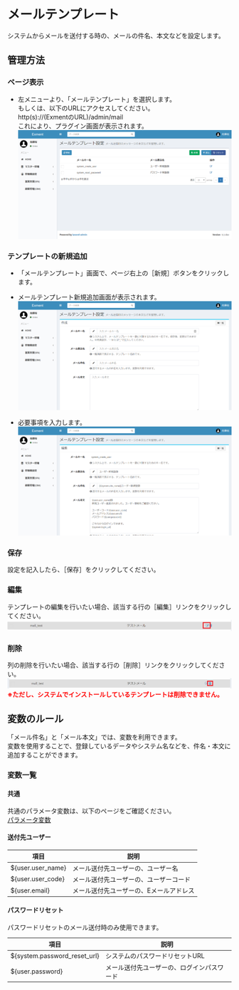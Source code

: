 # メールテンプレート
システムからメールを送付する時の、メールの件名、本文などを設定します。  

## 管理方法
### ページ表示
- 左メニューより、「メールテンプレート」を選択します。  
もしくは、以下のURLにアクセスしてください。  
http(s)://(ExmentのURL)/admin/mail  
これにより、プラグイン画面が表示されます。  
![メールテンプレート画面](img/mail/mail_grid1.png)  

### テンプレートの新規追加
- 「メールテンプレート」画面で、ページ右上の［新規］ボタンをクリックします。

- メールテンプレート新規追加画面が表示されます。
![メールテンプレート画面](img/mail/mail_new1.png)

- 必要事項を入力します。  
![メールテンプレート画面](img/mail/mail_new2.png)

### 保存
設定を記入したら、［保存］をクリックしてください。

### 編集
テンプレートの編集を行いたい場合、該当する行の［編集］リンクをクリックしてください。  
![メールテンプレート画面](img/mail/mail_edit.png)

### 削除
列の削除を行いたい場合、該当する行の［削除］リンクをクリックしてください。  
![メールテンプレート画面](img/mail/mail_delete.png)
**<span style="color: red; ">※ただし、システムでインストールしているテンプレートは削除できません。</span>**


## 変数のルール
「メール件名」と「メール本文」では、変数を利用できます。  
変数を使用することで、登録しているデータやシステム名などを、件名・本文に追加することができます。  

### 変数一覧
#### 共通
共通のパラメータ変数は、以下のページをご確認ください。  
[パラメータ変数](/ja/params)

#### 送付先ユーザー

| 項目 | 説明 |
| ---- | ---- |
| ${user.user_name} | メール送付先ユーザーの、ユーザー名 |
| ${user.user_code} | メール送付先ユーザーの、ユーザーコード |
| ${user.email} | メール送付先ユーザーの、Eメールアドレス |

#### パスワードリセット
パスワードリセットのメール送付時のみ使用できます。

| 項目 | 説明 |
| ---- | ---- |
| ${system.password_reset_url} | システムのパスワードリセットURL |
| ${user.password} | メール送付先ユーザーの、ログインパスワード |
